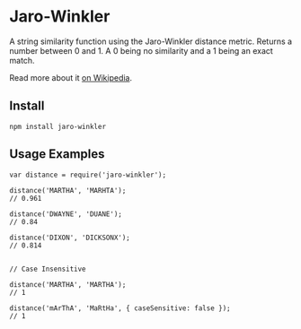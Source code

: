 # Jaro-Winkler

A string similarity function using the Jaro-Winkler distance metric. Returns a
number between 0 and 1. A 0 being no similarity and a 1 being an exact match.

Read more about it [on Wikipedia](http://en.wikipedia.org/wiki/Jaro–Winkler_distance).

## Install

```
npm install jaro-winkler
```

## Usage Examples

```
var distance = require('jaro-winkler');

distance('MARTHA', 'MARHTA');
// 0.961

distance('DWAYNE', 'DUANE');
// 0.84

distance('DIXON', 'DICKSONX');
// 0.814


// Case Insensitive

distance('MARTHA', 'MARTHA');
// 1

distance('mArThA', 'MaRtHa', { caseSensitive: false });
// 1
```
